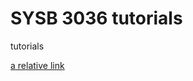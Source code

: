# SYSB 3036 tutorials
tutorials


[a relative link](1_introduction_to_unix/introduction_to_unix.md)
